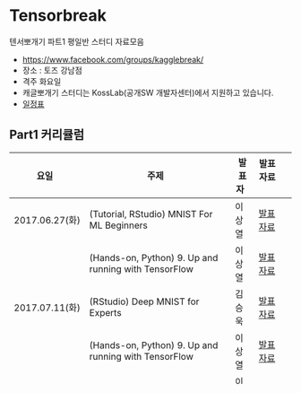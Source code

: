 # Tensorbreak

텐서뽀개기 파트1 평일반 스터디 자료모음

* https://www.facebook.com/groups/kagglebreak/
* 장소 : 토즈 강남점 
* 격주 화요일 
* 캐글뽀개기 스터디는 KossLab(공개SW 개발자센터)에서 지원하고 있습니다.
* [일정표](https://docs.google.com/spreadsheets/d/1a61w8NwSECxeX1vextoU9-oeTqfdofm63Z0d15JQ7hs/edit#gid=0)


## Part1 커리큘럼
|요일   |주제   |발표자   |발표자료   |   |
|---|---|---|---|---|
|2017.06.27(화)|(Tutorial, RStudio) MNIST For ML Beginners |이상열|[발표자료](https://htmlpreview.github.io/?https://github.com/KaggleBreak/tensorbreak/blob/master/part1/Rstudio_Tensorflow/mnist_beginners/tutorial_rstudio_mnist_20170627.html)
||(Hands-on, Python) 9. Up and running with TensorFlow |이상열 |[발표자료](https://github.com/KaggleBreak/tensorbreak/blob/master/part1/hands_on_ml/chapter9/Up_and_running_with_TensorFlow_Python.ipynb)
|2017.07.11(화)|(RStudio) Deep MNIST for Experts |김승욱|[발표자료](https://htmlpreview.github.io/?https://github.com/KaggleBreak/tensorbreak/blob/master/part1/Rstudio_Tensorflow/mnist_Experts/%5BTensorBreak%5D_KimSeungWook_170712.html)
||(Hands-on, Python) 9. Up and running with TensorFlow |이상열 |[발표자료](https://github.com/KaggleBreak/tensorbreak/blob/master/part1/hands_on_ml/chapter9/Up_and_running_with_TensorFlow_Python.ipynb)
||(Hands-on, R) 9. Up and running with TensorFlow |이상열 |[변경자료](https://github.com/KaggleBreak/tensorbreak/blob/master/part1/hands_on_ml/chapter9/chapter_9_trans_Rcode.R)
|2017.07.26(화)|(이론) 신경망 기초 |정용환|[발표자료](https://github.com/KaggleBreak/tensorbreak/blob/master/part1/basic_theory/20170725/%ED%85%90%EC%84%9C%EB%BD%80%EA%B0%9C%EA%B8%B0_%EC%8B%A0%EA%B2%BD%EB%A7%9D%EA%B8%B0%EC%B4%88_ver001.pptx)
||(Hands-on, Python) 10. Introduction to Artificial Neural Networks |이상열 |[발표자료](https://github.com/KaggleBreak/tensorbreak/blob/master/part1/hands_on_ml/chapter10/10_Introduction%20to%20Artificial%20Neural%20Networks.ipynb)
||(Hands-on, R) 10. Introduction to Artificial Neural Networks |이상열 |[변경자료](https://github.com/KaggleBreak/tensorbreak/blob/master/part1/hands_on_ml/chapter10/chapter_10_trans_Rcode.R)
|2017.08.08(화)|(이론) Convolutional Neural Networks|조인제|[발표자료](https://github.com/KaggleBreak/tensorbreak/blob/master/part1/basic_theory/20170808/Convolutional-Neural-Network-presentation%EC%A1%B0%EC%9D%B8%EC%A0%9C.pptx)
||(Hands-on, Python) 11. Training Deep Neural Nets (1) |오동효 |[발표자료](https://github.com/KaggleBreak/tensorbreak/blob/master/part1/hands_on_ml/chapter11/11_Training%20Deep%20Neural%20Nets.ipynb)
||(Hands-on, R) 11. Training Deep Neural Nets (1) |이상열 |[발표자료](https://github.com/KaggleBreak/tensorbreak/blob/master/part1/hands_on_ml/chapter11/chapter_11_trans_Rcode.R)
|2017.08.22(화)|(이론) 일반화 성능 향상시키는 방법|김효실|[발표자료](https://github.com/KaggleBreak/tensorbreak/blob/master/part1/basic_theory/20170822/Relu-and-%EC%B4%88%EA%B8%B0%EA%B0%92%EC%A0%95%ED%95%98%EA%B8%B0_v1.0.docx)
||(Hands-on, Python) 11. Training Deep Neural Nets (2) |이상열 |[발표자료](https://github.com/KaggleBreak/tensorbreak/blob/master/part1/hands_on_ml/chapter11/11_Training%20Deep%20Neural%20Nets.ipynb)
||(Hands-on, R) 11. Training Deep Neural Nets (2) |다같이 |[발표자료](https://github.com/KaggleBreak/tensorbreak/blob/master/part1/hands_on_ml/chapter11/chapter_11_trans_Rcode.R)
|2017.09.05(화)|(이론) 모두의 딥러닝 강의 - Recurrent Neural Network |이규영|
||(Hands-on, Python) 12. Distributing TensorFlow across devices and servers|권오성|
||(Hands-on, R) 12. Distributing TensorFlow across devices and servers |다같이|


## 교재
* hands on machine learning with scikit-learn and tensorflow
* 교재 Github 주소 : https://github.com/ageron/handson-ml
* 참고자료 : https://tensorflow.rstudio.com/

